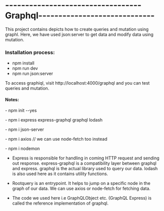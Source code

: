 # ---------------------------------- Graphql-----------------------------

This project contains depicts how to create queries and mutation using graphl. Here, we have used json:server to get data and modify data using mutation.

### Installation process:
- npm install
- npm run dev
- npm run json:server

To access graphiql, visit http://localhost:4000/graphql and you can test queries and mutation.

#### Notes:
*-* npm init --yes

*-* npm i express express-graphql graphql lodash

*-* npm i json-server

*-* npm i axios   // we can use node-fetch too instead

*-* npm i nodemon

- Express is responsible for handling in coming HTTP request and sending out response. express-graphql is a compatibility layer between graphql and express. graphql is the actual library used to query our data. lodash is also used here as it contains utility functions.

- Rootquery is an entrypoint. It helps to jump on a specific node in the graph of our data. We can use axios or node-fetch for fetching data.

- The code we used here i.e GraphQLObject etc. (GraphQL Express) is called the reference implementation of graphql. 

